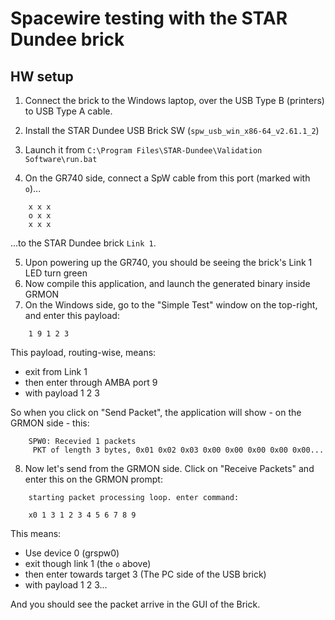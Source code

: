 Spacewire testing with the STAR Dundee brick
============================================

HW setup
--------

1. Connect the brick to the Windows laptop, over the USB Type B (printers) to USB Type A cable.
2. Install the STAR Dundee USB Brick SW (`spw_usb_win_x86-64_v2.61.1_2`)
3. Launch it from `C:\Program Files\STAR-Dundee\Validation Software\run.bat`

4. On the GR740 side, connect a SpW cable from this port (marked with `o`)...

```
    x x x
    o x x
    x x x
```

   ...to the STAR Dundee brick `Link 1`.

5. Upon powering up the GR740, you should be seeing the brick's Link 1 LED turn green
6. Now compile this application, and launch the generated binary inside GRMON
7. On the Windows side, go to the "Simple Test" window on the top-right, and enter this payload:

```
    1 9 1 2 3
```

   This payload, routing-wise, means: 

   - exit from Link 1
   - then enter through AMBA port 9
   - with payload 1 2 3

   So when you click on "Send Packet", the application will show - on the GRMON side - this:

```
    SPW0: Recevied 1 packets
     PKT of length 3 bytes, 0x01 0x02 0x03 0x00 0x00 0x00 0x00 0x00...
```

8. Now let's send from the GRMON side. Click on "Receive Packets" and enter this on the 
   GRMON prompt:

```
    starting packet processing loop. enter command:

    x0 1 3 1 2 3 4 5 6 7 8 9
```

   This means: 

   - Use device 0 (grspw0)
   - exit though link 1 (the `o` above)
   - then enter towards target 3 (The PC side of the USB brick)
   - with payload 1 2 3...

   And you should see the packet arrive in the GUI of the Brick.
